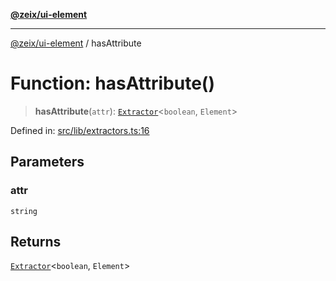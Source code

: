 [**@zeix/ui-element**](../README.md)

***

[@zeix/ui-element](../globals.md) / hasAttribute

# Function: hasAttribute()

> **hasAttribute**(`attr`): [`Extractor`](../type-aliases/Extractor.md)\<`boolean`, `Element`\>

Defined in: [src/lib/extractors.ts:16](https://github.com/zeixcom/ui-element/blob/6eb916701d8e6ad874e5c8ced8c7ac11007d19ad/src/lib/extractors.ts#L16)

## Parameters

### attr

`string`

## Returns

[`Extractor`](../type-aliases/Extractor.md)\<`boolean`, `Element`\>
